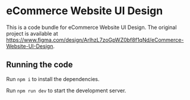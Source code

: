 
  # eCommerce Website UI Design

  This is a code bundle for eCommerce Website UI Design. The original project is available at https://www.figma.com/design/ArlhzL7zoGpWZ0bf8f1qNd/eCommerce-Website-UI-Design.

  ## Running the code

  Run `npm i` to install the dependencies.

  Run `npm run dev` to start the development server.
  
